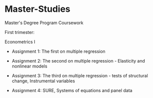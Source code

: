 # Master-Studies
Master's Degree Program Coursework

First trimester:

Econometrics I

- Assignment 1: The first on multiple regression

- Assignment 2: The second on multiple regression - Elasticity and nonlinear models

- Assignment 3: The third on multiple regression - tests of structural change, Instrumental variables

- Assignment 4: SURE, Systems of equations and panel data

